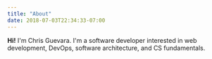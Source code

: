 ```yaml
---
title: "About"
date: 2018-07-03T22:34:33-07:00
---
```



**Hi!** I'm Chris Guevara. I'm a software developer interested in web development, DevOps, software architecture, and CS fundamentals.
